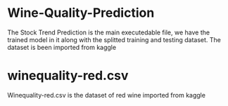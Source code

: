 # Wine-Quality-Prediction
The Stock Trend Prediction is the main executedable file, we have the trained model in it along with the splitted training and testing dataset.
The dataset is been imported from kaggle

# winequality-red.csv
Winequality-red.csv is the dataset of red wine imported from kaggle
